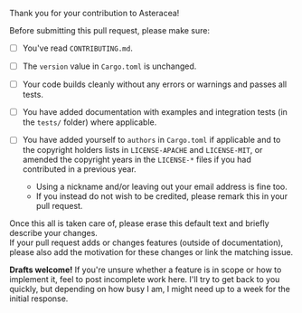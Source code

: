 <!-- markdownlint-disable first-line-heading -->

Thank you for your contribution to Asteracea!

Before submitting this pull request, please make sure:

* [ ] You've read `CONTRIBUTING.md`.

* [ ] The `version` value in `Cargo.toml` is unchanged.

* [ ] Your code builds cleanly without any errors or warnings and passes all tests.

* [ ] You have added documentation with examples and integration tests (in the `tests/` folder) where applicable.

* [ ] You have added yourself to `authors` in `Cargo.toml` if applicable and to the copyright holders lists in `LICENSE-APACHE` and `LICENSE-MIT`, or amended the copyright years in the `LICENSE-*` files if you had contributed in a previous year.  
  * Using a nickname and/or leaving out your email address is fine too.
  * If you instead do not wish to be credited, please remark this in your pull request.

Once this all is taken care of, please erase this default text and briefly describe your changes.  
If your pull request adds or changes features (outside of documentation), please also add the motivation for these changes or link the matching issue.

**Drafts welcome!** If you're unsure whether a feature is in scope or how to implement it, feel to post incomplete work here.
I'll try to get back to you quickly, but depending on how busy I am, I might need up to a week for the initial response.
